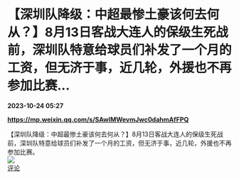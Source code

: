 # 【深圳队降级：中超最惨土豪该何去何从？】8月13日客战大连人的保级生死战前，深圳队特意给球员们补发了一个月的工资，但无济于事，近几轮，外援也不再参加比赛...

**2023-10-24 05:27**

**https://mp.weixin.qq.com/s/SAwIMWevmJwc0dahmAfFPQ**

【深圳队降级：中超最惨土豪该何去何从？】8月13日客战大连人的保级生死战前，深圳队特意给球员们补发了一个月的工资，但无济于事，近几轮，外援也不再参加比赛。  
![](https://img3.chouti.com/CHOUTI_20231024/F6258C736CF04A84BE094CB5E95701BF_W896H896.jpeg)  
[评论](https://m.chouti.com/link/40386324)